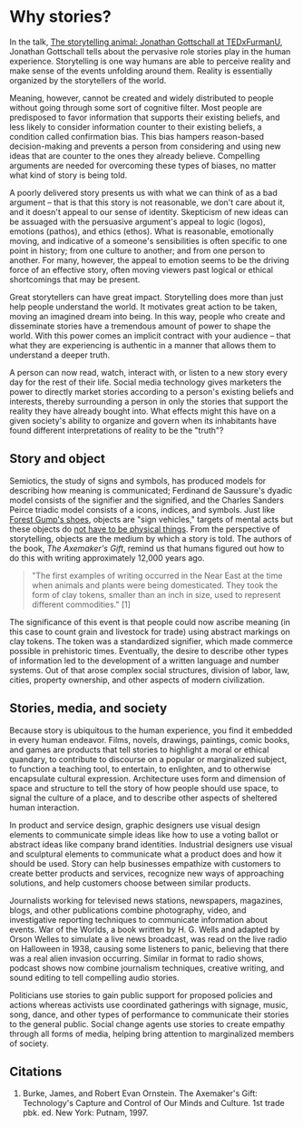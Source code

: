 # Why stories?

In the talk, [The storytelling animal: Jonathan Gottschall at TEDxFurmanU](https://www.youtube.com/watch?v=Vhd0XdedLpY), Jonathan Gottschall tells about the pervasive role stories play in the human experience. Storytelling is one way humans are able to perceive reality and make sense of the events unfolding around them. Reality is essentially organized by the storytellers of the world.

Meaning, however, cannot be created and widely distributed to people without going through some sort of cognitive filter. Most people are predisposed to favor information that supports their existing beliefs, and less likely to consider information counter to their existing beliefs, a condition called confirmation bias. This bias hampers reason-based decision-making and prevents a person from considering and using new ideas that are counter to the ones they already believe. Compelling arguments are needed for overcoming these types of biases, no matter what kind of story is being told.

A poorly delivered story presents us with what we can think of as a bad argument – that is that this story is not reasonable, we don't care about it, and it doesn't appeal to our sense of identity. Skepticism of new ideas can be assuaged with the persuasive argument's appeal to logic \(logos\), emotions \(pathos\), and ethics \(ethos\). What is reasonable, emotionally moving, and indicative of a someone's sensibilities is often specific to one point in history; from one culture to another; and from one person to another. For many, however, the appeal to emotion seems to be the driving force of an effective story, often moving viewers past logical or ethical shortcomings that may be present.

Great storytellers can have great impact. Storytelling does more than just help people understand the world. It motivates great action to be taken, moving an imagined dream into being. In this way, people who create and disseminate stories have a tremendous amount of power to shape the world. With this power comes an implicit contract with your audience – that what they are experiencing is authentic in a manner that allows them to understand a deeper truth.

A person can now read, watch, interact with, or listen to a new story every day for the rest of their life. Social media technology gives marketers the power to directly market stories according to a person's existing beliefs and interests, thereby surrounding a person in only the stories that support the reality they have already bought into. What effects might this have on a given society's ability to organize and govern when its inhabitants have found different interpretations of reality to be the "truth"?

## Story and object

Semiotics, the study of signs and symbols, has produced models for describing how meaning is communicated; Ferdinand de Saussure's dyadic model consists of the signifier and the signified, and the Charles Sanders Peirce triadic model consists of a icons, indices, and symbols. Just like [Forest Gump's shoes](https://www.youtube.com/watch?v=egkrxkiUnoo), objects are "sign vehicles," targets of mental acts but these objects do [not have to be physical things](https://vimeo.com/133160620). From the perspective of storytelling, objects are the medium by which a story is told. The authors of the book, _The Axemaker's Gift_, remind us that humans figured out how to do this with writing approximately 12,000 years ago.

> "The first examples of writing occurred in the Near East at the time when animals and plants were being domesticated. They took the form of clay tokens, smaller than an inch in size, used to represent different commodities." \[1\]

The significance of this event is that people could now ascribe meaning \(in this case to count grain and livestock for trade\) using abstract markings on clay tokens. The token was a standardized signifier, which made commerce possible in prehistoric times. Eventually, the desire to describe other types of information led to the development of a written language and number systems. Out of that arose complex social structures, division of labor, law, cities, property ownership, and other aspects of modern civilization.

## Stories, media, and society

Because story is ubiquitous to the human experience, you find it embedded in every human endeavor. Films, novels, drawings, paintings, comic books, and games are products that tell stories to highlight a moral or ethical quandary, to contribute to discourse on a popular or marginalized subject, to function a teaching tool, to entertain, to enlighten, and to otherwise encapsulate cultural expression. Architecture uses form and dimension of space and structure to tell the story of how people should use space, to signal the culture of a place, and to describe other aspects of sheltered human interaction.

In product and service design, graphic designers use visual design elements to communicate simple ideas like how to use a voting ballot or abstract ideas like company brand identities. Industrial designers use visual and sculptural elements to communicate what a product does and how it should be used. Story can help businesses empathize with customers to create better products and services, recognize new ways of approaching solutions, and help customers choose between similar products.

Journalists working for televised news stations, newspapers, magazines, blogs, and other publications combine photography, video, and investigative reporting techniques to communicate information about events. War of the Worlds, a book written by H. G. Wells and adapted by Orson Welles to simulate a live news broadcast, was read on the live radio on Halloween in 1938, causing some listeners to panic, believing that there was a real alien invasion occurring. Similar in format to radio shows, podcast shows now combine journalism techniques, creative writing, and sound editing to tell compelling audio stories.

Politicians use stories to gain public support for proposed policies and actions whereas activists use coordinated gatherings with signage, music, song, dance, and other types of performance to communicate their stories to the general public. Social change agents use stories to create empathy through all forms of media, helping bring attention to marginalized members of society.


## Citations

1. Burke, James, and Robert Evan Ornstein. The Axemaker's Gift: Technology's Capture and Control of Our Minds and Culture. 1st trade pbk. ed. New York: Putnam, 1997.



